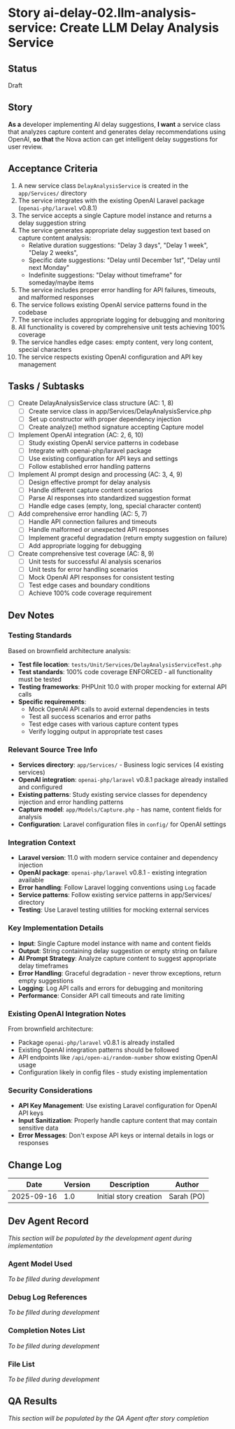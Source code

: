 # Story ai-delay-02.llm-analysis-service: Create LLM Delay Analysis Service

## Status
Draft

## Story

**As a** developer implementing AI delay suggestions,
**I want** a service class that analyzes capture content and generates delay recommendations using OpenAI,
**so that** the Nova action can get intelligent delay suggestions for user review.

## Acceptance Criteria

1. A new service class `DelayAnalysisService` is created in the `app/Services/` directory
2. The service integrates with the existing OpenAI Laravel package (`openai-php/laravel` v0.8.1)
3. The service accepts a single Capture model instance and returns a delay suggestion string
4. The service generates appropriate delay suggestion text based on capture content analysis:
   - Relative duration suggestions: "Delay 3 days", "Delay 1 week", "Delay 2 weeks", 
   - Specific date suggestions: "Delay until December 1st", "Delay until next Monday"
   - Indefinite suggestions: "Delay without timeframe" for someday/maybe items
5. The service includes proper error handling for API failures, timeouts, and malformed responses
6. The service follows existing OpenAI service patterns found in the codebase
7. The service includes appropriate logging for debugging and monitoring
8. All functionality is covered by comprehensive unit tests achieving 100% coverage
9. The service handles edge cases: empty content, very long content, special characters
10. The service respects existing OpenAI configuration and API key management

## Tasks / Subtasks

- [ ] Create DelayAnalysisService class structure (AC: 1, 8)
  - [ ] Create service class in app/Services/DelayAnalysisService.php
  - [ ] Set up constructor with proper dependency injection
  - [ ] Create analyze() method signature accepting Capture model
- [ ] Implement OpenAI integration (AC: 2, 6, 10)
  - [ ] Study existing OpenAI service patterns in codebase
  - [ ] Integrate with openai-php/laravel package
  - [ ] Use existing configuration for API keys and settings
  - [ ] Follow established error handling patterns
- [ ] Implement AI prompt design and processing (AC: 3, 4, 9)
  - [ ] Design effective prompt for delay analysis
  - [ ] Handle different capture content scenarios
  - [ ] Parse AI responses into standardized suggestion format
  - [ ] Handle edge cases (empty, long, special character content)
- [ ] Add comprehensive error handling (AC: 5, 7)
  - [ ] Handle API connection failures and timeouts
  - [ ] Handle malformed or unexpected API responses
  - [ ] Implement graceful degradation (return empty suggestion on failure)
  - [ ] Add appropriate logging for debugging
- [ ] Create comprehensive test coverage (AC: 8, 9)
  - [ ] Unit tests for successful AI analysis scenarios
  - [ ] Unit tests for error handling scenarios
  - [ ] Mock OpenAI API responses for consistent testing
  - [ ] Test edge cases and boundary conditions
  - [ ] Achieve 100% code coverage requirement

## Dev Notes

### Testing Standards
Based on brownfield architecture analysis:
- **Test file location**: `tests/Unit/Services/DelayAnalysisServiceTest.php`
- **Test standards**: 100% code coverage ENFORCED - all functionality must be tested
- **Testing frameworks**: PHPUnit 10.0 with proper mocking for external API calls
- **Specific requirements**:
  - Mock OpenAI API calls to avoid external dependencies in tests
  - Test all success scenarios and error paths
  - Test edge cases with various capture content types
  - Verify logging output in appropriate test cases

### Relevant Source Tree Info
- **Services directory**: `app/Services/` - Business logic services (4 existing services)
- **OpenAI integration**: `openai-php/laravel` v0.8.1 package already installed and configured
- **Existing patterns**: Study existing service classes for dependency injection and error handling patterns
- **Capture model**: `app/Models/Capture.php` - has name, content fields for analysis
- **Configuration**: Laravel configuration files in `config/` for OpenAI settings

### Integration Context
- **Laravel version**: 11.0 with modern service container and dependency injection
- **OpenAI package**: `openai-php/laravel` v0.8.1 - existing integration available
- **Error handling**: Follow Laravel logging conventions using `Log` facade
- **Service patterns**: Follow existing service patterns in app/Services/ directory
- **Testing**: Use Laravel testing utilities for mocking external services

### Key Implementation Details
- **Input**: Single Capture model instance with name and content fields
- **Output**: String containing delay suggestion or empty string on failure
- **AI Prompt Strategy**: Analyze capture content to suggest appropriate delay timeframes
- **Error Handling**: Graceful degradation - never throw exceptions, return empty suggestions
- **Logging**: Log API calls and errors for debugging and monitoring
- **Performance**: Consider API call timeouts and rate limiting

### Existing OpenAI Integration Notes
From brownfield architecture:
- Package `openai-php/laravel` v0.8.1 is already installed
- Existing OpenAI integration patterns should be followed
- API endpoints like `/api/open-ai/random-number` show existing OpenAI usage
- Configuration likely in config files - study existing implementation

### Security Considerations
- **API Key Management**: Use existing Laravel configuration for OpenAI API keys
- **Input Sanitization**: Properly handle capture content that may contain sensitive data
- **Error Messages**: Don't expose API keys or internal details in logs or responses

## Change Log

| Date       | Version | Description        | Author |
| ---------- | ------- | ------------------ | ------ |
| 2025-09-16 | 1.0     | Initial story creation | Sarah (PO) |

## Dev Agent Record
*This section will be populated by the development agent during implementation*

### Agent Model Used
*To be filled during development*

### Debug Log References
*To be filled during development*

### Completion Notes List
*To be filled during development*

### File List
*To be filled during development*

## QA Results
*This section will be populated by the QA Agent after story completion*